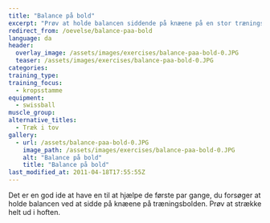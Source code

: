 ```yaml
---
title: "Balance på bold"
excerpt: "Prøv at holde balancen siddende på knæene på en stor træningsbold."
redirect_from: /oevelse/balance-paa-bold
language: da
header:
  overlay_image: /assets/images/exercises/balance-paa-bold-0.JPG
  teaser: /assets/images/exercises/balance-paa-bold-0.JPG
categories:
training_type: 
training_focus: 
  - kropsstamme
equipment:
  - swissball
muscle_group:
alternative_titles:
  - Træk i tov
gallery:
  - url: /assets/balance-paa-bold-0.JPG
    image_path: /assets/images/exercises/balance-paa-bold-0.JPG
    alt: "Balance på bold"
    title: "Balance på bold"
last_modified_at: 2011-04-18T17:55:55Z
---
```


Det er en god ide at have en til at hjælpe de første par gange, du forsøger at holde balancen ved at sidde på knæene på træningsbolden. Prøv at strække helt ud i hoften.
